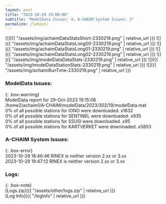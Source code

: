 ```yaml
---
layout: post
title: "2023-10-29 19:00:00"
subtitle: "ModelData Issues: 4; A-CHAIM System Issues: 2"
permalink: /latest/
---
```


![]({{ "/assets/img/achaimDataStatsShort-2330219.png" | relative_url }})
![]({{ "/assets/img/achaimDataStatsLong00-2330219.png" | relative_url }})
![]({{ "/assets/img/achaimDataStatsLong01-2330219.png" | relative_url }})
![]({{ "/assets/img/achaimDataStatsLong02-2330219.png" | relative_url }})
![]({{ "/assets/img/modelDataDataStats-2330219.png" | relative_url }})
![]({{ "/assets/img/modelDataStationStats-2330219.png" | relative_url }})
![]({{ "/assets/img/achaimRunTime-2330219.png" | relative_url }})


### ModelData Issues:  
  
{: .box-warning}  
 ModelData report for 29-Oct-2023 19:15:08   
 /home2/achaim1/A-CHAIM/modelData/2023/302/19/modelData.mat   
 0% of all possible stations for IONO were downloaded. x1632   
 0% of all possible stations for SENTINEL were downloaded. x935   
 0% of all possible stations for SSUSI were downloaded. x95   
 0% of all possible stations for KARTVERKET were downloaded. x5853   
  
### A-CHAIM System Issues:  
  
{: .box-error}  
2023-10-29 18:46:46 RINEX is neither version 2.xx or 3.xx  
2023-10-29 19:47:12 RINEX is neither version 2.xx or 3.xx  

### Logs:  
  
{: .box-note}  
[Logs.zip]({{ "/assets/other/logs.zip" | relative_url }})  
[Log Info]({{ "/logInfo" | relative_url }})  
